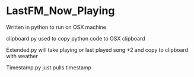 # LastFM_Now_Playing

Written in python to run on OSX machine

clipboard.py used to copy python code to OSX clipboard

Extended.py will take playing or last played song +2 and copy to clipboard with weather

Timestamp.py just pulls timestamp
